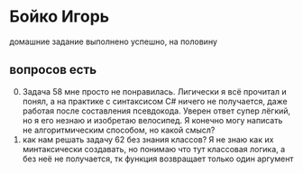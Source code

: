 # Бойко Игорь 
домашние задание выполнено успешно, на половину

## вопросов есть

0. Задача 58 мне просто не понравилась. Лигически я всё прочитал и понял, а на практике с синтаксисом C# ничего не получается, даже работая после составления псевдокода. Уверен ответ супер лёгкий, но я его незнаю и изобретаю велосипед. Я конечно могу написать не алгоритмическим способом, но какой смысл?
1. как нам решать задачу 62 без знания классов? Я не знаю как их минтаксически создавать, но понимаю что тут классовая логика, а без неё не получается, тк функция возвращает только один аргумент
   
